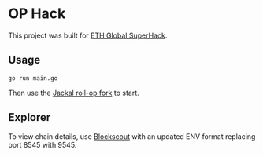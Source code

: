 # OP Hack

This project was built for [ETH Global SuperHack](https://ethglobal.com/events/superhack2024). 

## Usage
```shell
go run main.go
```

Then use the [Jackal roll-op fork](https://github.com/JackalLabs/jackal-roll-op/tree/plasma) to start.

## Explorer
To view chain details, use [Blockscout](https://docs.blockscout.com/for-developers/deployment/docker-compose-deployment) with an updated ENV format replacing port 8545 with 9545.